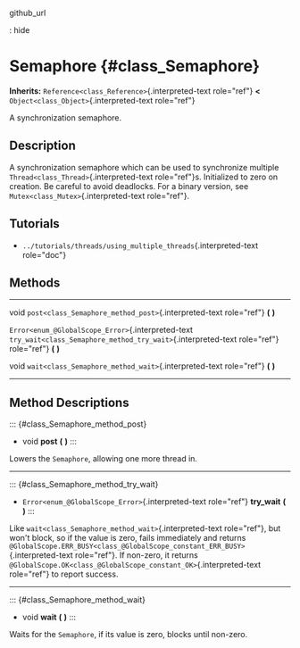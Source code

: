 github\_url

:   hide

Semaphore {#class_Semaphore}
=========

**Inherits:** `Reference<class_Reference>`{.interpreted-text role="ref"}
**\<** `Object<class_Object>`{.interpreted-text role="ref"}

A synchronization semaphore.

Description
-----------

A synchronization semaphore which can be used to synchronize multiple
`Thread<class_Thread>`{.interpreted-text role="ref"}s. Initialized to
zero on creation. Be careful to avoid deadlocks. For a binary version,
see `Mutex<class_Mutex>`{.interpreted-text role="ref"}.

Tutorials
---------

-   `../tutorials/threads/using_multiple_threads`{.interpreted-text
    role="doc"}

Methods
-------

  ---------------------------------------------------- ---------------------------------------------------------------
  void                                                 `post<class_Semaphore_method_post>`{.interpreted-text
                                                       role="ref"} **(** **)**

  `Error<enum_@GlobalScope_Error>`{.interpreted-text   `try_wait<class_Semaphore_method_try_wait>`{.interpreted-text
  role="ref"}                                          role="ref"} **(** **)**

  void                                                 `wait<class_Semaphore_method_wait>`{.interpreted-text
                                                       role="ref"} **(** **)**
  ---------------------------------------------------- ---------------------------------------------------------------

Method Descriptions
-------------------

::: {#class_Semaphore_method_post}
-   void **post** **(** **)**
:::

Lowers the `Semaphore`, allowing one more thread in.

------------------------------------------------------------------------

::: {#class_Semaphore_method_try_wait}
-   `Error<enum_@GlobalScope_Error>`{.interpreted-text role="ref"}
    **try\_wait** **(** **)**
:::

Like `wait<class_Semaphore_method_wait>`{.interpreted-text role="ref"},
but won\'t block, so if the value is zero, fails immediately and returns
`@GlobalScope.ERR_BUSY<class_@GlobalScope_constant_ERR_BUSY>`{.interpreted-text
role="ref"}. If non-zero, it returns
`@GlobalScope.OK<class_@GlobalScope_constant_OK>`{.interpreted-text
role="ref"} to report success.

------------------------------------------------------------------------

::: {#class_Semaphore_method_wait}
-   void **wait** **(** **)**
:::

Waits for the `Semaphore`, if its value is zero, blocks until non-zero.
